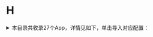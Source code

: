 # H
<details>
<summary>
本目录共收录27个App，详情见如下，单击导入对应配置：
</summary>

- [华住会](https://quantumult.app/x/open-app/add-resource?remote-resource=%7B%22rewrite_remote%22%3A%20%5B%22https%3A%2F%2Fraw.githubusercontent.com%2Fzirawell%2FR-Store%2Fmain%2FRule%2FQuanX%2FAdblock%2FApp%2FH%2F%E5%8D%8E%E4%BD%8F%E4%BC%9A%2Frewrite%2Fhuazhu.conf%2C%20tag%3D%E5%8D%8E%E4%BD%8F%E4%BC%9A%22%5D%7D)
- [华图在线](https://quantumult.app/x/open-app/add-resource?remote-resource=%7B%22rewrite_remote%22%3A%20%5B%22https%3A%2F%2Fraw.githubusercontent.com%2Fzirawell%2FR-Store%2Fmain%2FRule%2FQuanX%2FAdblock%2FApp%2FH%2F%E5%8D%8E%E5%9B%BE%E5%9C%A8%E7%BA%BF%2Frewrite%2Fhuatu.conf%2C%20tag%3D%E5%8D%8E%E5%9B%BE%E5%9C%A8%E7%BA%BF%22%5D%7D)
- [华宝智投](https://quantumult.app/x/open-app/add-resource?remote-resource=%7B%22rewrite_remote%22%3A%20%5B%22https%3A%2F%2Fraw.githubusercontent.com%2Fzirawell%2FR-Store%2Fmain%2FRule%2FQuanX%2FAdblock%2FApp%2FH%2F%E5%8D%8E%E5%AE%9D%E6%99%BA%E6%8A%95%2Frewrite%2Ftouker.conf%2C%20tag%3D%E5%8D%8E%E5%AE%9D%E6%99%BA%E6%8A%95%22%5D%7D)
- [华尔街见闻](https://quantumult.app/x/open-app/add-resource?remote-resource=%7B%22rewrite_remote%22%3A%20%5B%22https%3A%2F%2Fraw.githubusercontent.com%2Fzirawell%2FR-Store%2Fmain%2FRule%2FQuanX%2FAdblock%2FApp%2FH%2F%E5%8D%8E%E5%B0%94%E8%A1%97%E8%A7%81%E9%97%BB%2Frewrite%2Fwallstreetcn.conf%2C%20tag%3D%E5%8D%8E%E5%B0%94%E8%A1%97%E8%A7%81%E9%97%BB%22%5D%7D)
- [华彩生活](https://quantumult.app/x/open-app/add-resource?remote-resource=%7B%22rewrite_remote%22%3A%20%5B%22https%3A%2F%2Fraw.githubusercontent.com%2Fzirawell%2FR-Store%2Fmain%2FRule%2FQuanX%2FAdblock%2FApp%2FH%2F%E5%8D%8E%E5%BD%A9%E7%94%9F%E6%B4%BB%2Frewrite%2Fhxb.conf%2C%20tag%3D%E5%8D%8E%E5%BD%A9%E7%94%9F%E6%B4%BB%22%5D%7D)
- [合利宝展业通](https://quantumult.app/x/open-app/add-resource?remote-resource=%7B%22rewrite_remote%22%3A%20%5B%22https%3A%2F%2Fraw.githubusercontent.com%2Fzirawell%2FR-Store%2Fmain%2FRule%2FQuanX%2FAdblock%2FApp%2FH%2F%E5%90%88%E5%88%A9%E5%AE%9D%E5%B1%95%E4%B8%9A%E9%80%9A%2Frewrite%2Fhelipay.conf%2C%20tag%3D%E5%90%88%E5%88%A9%E5%AE%9D%E5%B1%95%E4%B8%9A%E9%80%9A%22%5D%7D)
- [和风天气](https://quantumult.app/x/open-app/add-resource?remote-resource=%7B%22rewrite_remote%22%3A%20%5B%22https%3A%2F%2Fraw.githubusercontent.com%2Fzirawell%2FR-Store%2Fmain%2FRule%2FQuanX%2FAdblock%2FApp%2FH%2F%E5%92%8C%E9%A3%8E%E5%A4%A9%E6%B0%94%2Frewrite%2Fqweather.conf%2C%20tag%3D%E5%92%8C%E9%A3%8E%E5%A4%A9%E6%B0%94%22%5D%7D)
- [哈富證券](https://quantumult.app/x/open-app/add-resource?remote-resource=%7B%22rewrite_remote%22%3A%20%5B%22https%3A%2F%2Fraw.githubusercontent.com%2Fzirawell%2FR-Store%2Fmain%2FRule%2FQuanX%2FAdblock%2FApp%2FH%2F%E5%93%88%E5%AF%8C%E8%AD%89%E5%88%B8%2Frewrite%2Fhafoo.conf%2C%20tag%3D%E5%93%88%E5%AF%8C%E8%AD%89%E5%88%B8%22%5D%7D)
- [嗨学课堂](https://quantumult.app/x/open-app/add-resource?remote-resource=%7B%22rewrite_remote%22%3A%20%5B%22https%3A%2F%2Fraw.githubusercontent.com%2Fzirawell%2FR-Store%2Fmain%2FRule%2FQuanX%2FAdblock%2FApp%2FH%2F%E5%97%A8%E5%AD%A6%E8%AF%BE%E5%A0%82%2Frewrite%2Fhaixue.conf%2C%20tag%3D%E5%97%A8%E5%AD%A6%E8%AF%BE%E5%A0%82%22%5D%7D)
- [好体知](https://quantumult.app/x/open-app/add-resource?remote-resource=%7B%22rewrite_remote%22%3A%20%5B%22https%3A%2F%2Fraw.githubusercontent.com%2Fzirawell%2FR-Store%2Fmain%2FRule%2FQuanX%2FAdblock%2FApp%2FH%2F%E5%A5%BD%E4%BD%93%E7%9F%A5%2Frewrite%2Fbodivis.conf%2C%20tag%3D%E5%A5%BD%E4%BD%93%E7%9F%A5%22%5D%7D)
- [好好住](https://quantumult.app/x/open-app/add-resource?remote-resource=%7B%22rewrite_remote%22%3A%20%5B%22https%3A%2F%2Fraw.githubusercontent.com%2Fzirawell%2FR-Store%2Fmain%2FRule%2FQuanX%2FAdblock%2FApp%2FH%2F%E5%A5%BD%E5%A5%BD%E4%BD%8F%2Frewrite%2Fhaohaozhu.conf%2C%20tag%3D%E5%A5%BD%E5%A5%BD%E4%BD%8F%22%5D%7D)
- [好轻](https://quantumult.app/x/open-app/add-resource?remote-resource=%7B%22rewrite_remote%22%3A%20%5B%22https%3A%2F%2Fraw.githubusercontent.com%2Fzirawell%2FR-Store%2Fmain%2FRule%2FQuanX%2FAdblock%2FApp%2FH%2F%E5%A5%BD%E8%BD%BB%2Frewrite%2Fiyunmai.conf%2C%20tag%3D%E5%A5%BD%E8%BD%BB%22%5D%7D)
- [杭州公交](https://quantumult.app/x/open-app/add-resource?remote-resource=%7B%22rewrite_remote%22%3A%20%5B%22https%3A%2F%2Fraw.githubusercontent.com%2Fzirawell%2FR-Store%2Fmain%2FRule%2FQuanX%2FAdblock%2FApp%2FH%2F%E6%9D%AD%E5%B7%9E%E5%85%AC%E4%BA%A4%2Frewrite%2Fibuscloud.conf%2C%20tag%3D%E6%9D%AD%E5%B7%9E%E5%85%AC%E4%BA%A4%22%5D%7D)
- [杭州市民卡](https://quantumult.app/x/open-app/add-resource?remote-resource=%7B%22filter_remote%22%3A%20%5B%22https%3A%2F%2Fraw.githubusercontent.com%2Fzirawell%2FR-Store%2Fmain%2FRule%2FQuanX%2FAdblock%2FApp%2FH%2F%E6%9D%AD%E5%B7%9E%E5%B8%82%E6%B0%91%E5%8D%A1%2Ffilter%2Fhzsmk.list%2C%20tag%3D%E6%9D%AD%E5%B7%9E%E5%B8%82%E6%B0%91%E5%8D%A1%22%5D%2C%22rewrite_remote%22%3A%20%5B%22https%3A%2F%2Fraw.githubusercontent.com%2Fzirawell%2FR-Store%2Fmain%2FRule%2FQuanX%2FAdblock%2FApp%2FH%2F%E6%9D%AD%E5%B7%9E%E5%B8%82%E6%B0%91%E5%8D%A1%2Frewrite%2Fhzsmk.conf%2C%20tag%3D%E6%9D%AD%E5%B7%9E%E5%B8%82%E6%B0%91%E5%8D%A1%22%5D%7D)
- [汇丰汇选](https://quantumult.app/x/open-app/add-resource?remote-resource=%7B%22rewrite_remote%22%3A%20%5B%22https%3A%2F%2Fraw.githubusercontent.com%2Fzirawell%2FR-Store%2Fmain%2FRule%2FQuanX%2FAdblock%2FApp%2FH%2F%E6%B1%87%E4%B8%B0%E6%B1%87%E9%80%89%2Frewrite%2Fhsbcfts.conf%2C%20tag%3D%E6%B1%87%E4%B8%B0%E6%B1%87%E9%80%89%22%5D%7D)
- [海尔智家](https://quantumult.app/x/open-app/add-resource?remote-resource=%7B%22filter_remote%22%3A%20%5B%22https%3A%2F%2Fraw.githubusercontent.com%2Fzirawell%2FR-Store%2Fmain%2FRule%2FQuanX%2FAdblock%2FApp%2FH%2F%E6%B5%B7%E5%B0%94%E6%99%BA%E5%AE%B6%2Ffilter%2Fehaier.list%2C%20tag%3D%E6%B5%B7%E5%B0%94%E6%99%BA%E5%AE%B6%22%5D%2C%22rewrite_remote%22%3A%20%5B%22https%3A%2F%2Fraw.githubusercontent.com%2Fzirawell%2FR-Store%2Fmain%2FRule%2FQuanX%2FAdblock%2FApp%2FH%2F%E6%B5%B7%E5%B0%94%E6%99%BA%E5%AE%B6%2Frewrite%2Fehaier.conf%2C%20tag%3D%E6%B5%B7%E5%B0%94%E6%99%BA%E5%AE%B6%22%5D%7D)
- [海马爸比](https://quantumult.app/x/open-app/add-resource?remote-resource=%7B%22rewrite_remote%22%3A%20%5B%22https%3A%2F%2Fraw.githubusercontent.com%2Fzirawell%2FR-Store%2Fmain%2FRule%2FQuanX%2FAdblock%2FApp%2FH%2F%E6%B5%B7%E9%A9%AC%E7%88%B8%E6%AF%94%2Frewrite%2Fhaima.conf%2C%20tag%3D%E6%B5%B7%E9%A9%AC%E7%88%B8%E6%AF%94%22%5D%7D)
- [火猫](https://quantumult.app/x/open-app/add-resource?remote-resource=%7B%22rewrite_remote%22%3A%20%5B%22https%3A%2F%2Fraw.githubusercontent.com%2Fzirawell%2FR-Store%2Fmain%2FRule%2FQuanX%2FAdblock%2FApp%2FH%2F%E7%81%AB%E7%8C%AB%2Frewrite%2Fhuomao.conf%2C%20tag%3D%E7%81%AB%E7%8C%AB%22%5D%7D)
- [盒马](https://quantumult.app/x/open-app/add-resource?remote-resource=%7B%22rewrite_remote%22%3A%20%5B%22https%3A%2F%2Fraw.githubusercontent.com%2Fzirawell%2FR-Store%2Fmain%2FRule%2FQuanX%2FAdblock%2FApp%2FH%2F%E7%9B%92%E9%A9%AC%2Frewrite%2Ffreshippo.conf%2C%20tag%3D%E7%9B%92%E9%A9%AC%22%5D%7D)
- [红板报](https://quantumult.app/x/open-app/add-resource?remote-resource=%7B%22rewrite_remote%22%3A%20%5B%22https%3A%2F%2Fraw.githubusercontent.com%2Fzirawell%2FR-Store%2Fmain%2FRule%2FQuanX%2FAdblock%2FApp%2FH%2F%E7%BA%A2%E6%9D%BF%E6%8A%A5%2Frewrite%2Fflipchina.conf%2C%20tag%3D%E7%BA%A2%E6%9D%BF%E6%8A%A5%22%5D%7D)
- [航旅纵横](https://quantumult.app/x/open-app/add-resource?remote-resource=%7B%22filter_remote%22%3A%20%5B%22https%3A%2F%2Fraw.githubusercontent.com%2Fzirawell%2FR-Store%2Fmain%2FRule%2FQuanX%2FAdblock%2FApp%2FH%2F%E8%88%AA%E6%97%85%E7%BA%B5%E6%A8%AA%2Ffilter%2Fumetrip.list%2C%20tag%3D%E8%88%AA%E6%97%85%E7%BA%B5%E6%A8%AA%22%5D%2C%22rewrite_remote%22%3A%20%5B%22https%3A%2F%2Fraw.githubusercontent.com%2Fzirawell%2FR-Store%2Fmain%2FRule%2FQuanX%2FAdblock%2FApp%2FH%2F%E8%88%AA%E6%97%85%E7%BA%B5%E6%A8%AA%2Frewrite%2Fumetrip.conf%2C%20tag%3D%E8%88%AA%E6%97%85%E7%BA%B5%E6%A8%AA%22%5D%7D)
- [花小猪](https://quantumult.app/x/open-app/add-resource?remote-resource=%7B%22rewrite_remote%22%3A%20%5B%22https%3A%2F%2Fraw.githubusercontent.com%2Fzirawell%2FR-Store%2Fmain%2FRule%2FQuanX%2FAdblock%2FApp%2FH%2F%E8%8A%B1%E5%B0%8F%E7%8C%AA%2Frewrite%2Fhongyibo.conf%2C%20tag%3D%E8%8A%B1%E5%B0%8F%E7%8C%AA%22%5D%7D)
- [虎嗅](https://quantumult.app/x/open-app/add-resource?remote-resource=%7B%22rewrite_remote%22%3A%20%5B%22https%3A%2F%2Fraw.githubusercontent.com%2Fzirawell%2FR-Store%2Fmain%2FRule%2FQuanX%2FAdblock%2FApp%2FH%2F%E8%99%8E%E5%97%85%2Frewrite%2Fhuxiu.conf%2C%20tag%3D%E8%99%8E%E5%97%85%22%5D%7D)
- [虎扑](https://quantumult.app/x/open-app/add-resource?remote-resource=%7B%22filter_remote%22%3A%20%5B%22https%3A%2F%2Fraw.githubusercontent.com%2Fzirawell%2FR-Store%2Fmain%2FRule%2FQuanX%2FAdblock%2FApp%2FH%2F%E8%99%8E%E6%89%91%2Ffilter%2Fhupu.list%2C%20tag%3D%E8%99%8E%E6%89%91%22%5D%2C%22rewrite_remote%22%3A%20%5B%22https%3A%2F%2Fraw.githubusercontent.com%2Fzirawell%2FR-Store%2Fmain%2FRule%2FQuanX%2FAdblock%2FApp%2FH%2F%E8%99%8E%E6%89%91%2Frewrite%2Fhupu.conf%2C%20tag%3D%E8%99%8E%E6%89%91%22%5D%7D)
- [虎牙直播](https://quantumult.app/x/open-app/add-resource?remote-resource=%7B%22filter_remote%22%3A%20%5B%22https%3A%2F%2Fraw.githubusercontent.com%2Fzirawell%2FR-Store%2Fmain%2FRule%2FQuanX%2FAdblock%2FApp%2FH%2F%E8%99%8E%E7%89%99%E7%9B%B4%E6%92%AD%2Ffilter%2Fhuya.list%2C%20tag%3D%E8%99%8E%E7%89%99%E7%9B%B4%E6%92%AD%22%5D%2C%22rewrite_remote%22%3A%20%5B%22https%3A%2F%2Fraw.githubusercontent.com%2Fzirawell%2FR-Store%2Fmain%2FRule%2FQuanX%2FAdblock%2FApp%2FH%2F%E8%99%8E%E7%89%99%E7%9B%B4%E6%92%AD%2Frewrite%2Fhuya.conf%2C%20tag%3D%E8%99%8E%E7%89%99%E7%9B%B4%E6%92%AD%22%5D%7D)
- [韩剧TV](https://quantumult.app/x/open-app/add-resource?remote-resource=%7B%22filter_remote%22%3A%20%5B%22https%3A%2F%2Fraw.githubusercontent.com%2Fzirawell%2FR-Store%2Fmain%2FRule%2FQuanX%2FAdblock%2FApp%2FH%2F%E9%9F%A9%E5%89%A7TV%2Ffilter%2Fhanju.list%2C%20tag%3D%E9%9F%A9%E5%89%A7TV%22%5D%2C%22rewrite_remote%22%3A%20%5B%22https%3A%2F%2Fraw.githubusercontent.com%2Fzirawell%2FR-Store%2Fmain%2FRule%2FQuanX%2FAdblock%2FApp%2FH%2F%E9%9F%A9%E5%89%A7TV%2Frewrite%2Fhanju.conf%2C%20tag%3D%E9%9F%A9%E5%89%A7TV%22%5D%7D)
- [黄油相机](https://quantumult.app/x/open-app/add-resource?remote-resource=%7B%22filter_remote%22%3A%20%5B%22https%3A%2F%2Fraw.githubusercontent.com%2Fzirawell%2FR-Store%2Fmain%2FRule%2FQuanX%2FAdblock%2FApp%2FH%2F%E9%BB%84%E6%B2%B9%E7%9B%B8%E6%9C%BA%2Ffilter%2Fbybutter.list%2C%20tag%3D%E9%BB%84%E6%B2%B9%E7%9B%B8%E6%9C%BA%22%5D%2C%22rewrite_remote%22%3A%20%5B%22https%3A%2F%2Fraw.githubusercontent.com%2Fzirawell%2FR-Store%2Fmain%2FRule%2FQuanX%2FAdblock%2FApp%2FH%2F%E9%BB%84%E6%B2%B9%E7%9B%B8%E6%9C%BA%2Frewrite%2Fbybutter.conf%2C%20tag%3D%E9%BB%84%E6%B2%B9%E7%9B%B8%E6%9C%BA%22%5D%7D)

</details>